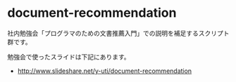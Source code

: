 document-recommendation
=======================

社内勉強会「プログラマのための文書推薦入門」での説明を補足するスクリプト群です。

勉強会で使ったスライドは下記にあります。
+ http://www.slideshare.net/y-uti/document-recommendation
